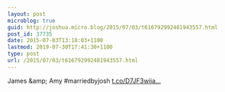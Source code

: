 ```yaml
---
layout: post
microblog: true
guid: http://joshua.micro.blog/2015/07/03/t616792992481943557.html
post_id: 37735
date: 2015-07-03T13:18:03+1100
lastmod: 2019-07-30T17:41:30+1100
type: post
url: /2015/07/03/t616792992481943557.html
---
```

James &amp;amp; Amy #marriedbyjosh [t.co/D7JF3wija...](http://t.co/D7JF3wijav)
